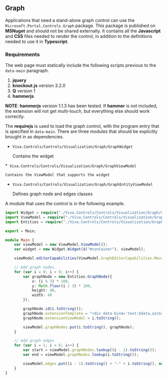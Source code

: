 <properties title="" pageTitle="Graph Control nuget" description="" authors="rickweb" />

## Graph

Applications that need a stand-alone graph control can use the `Microsoft.Portal.Controls.Graph` package. This package is published on **MSNuget** and should not be shared externally. It contains all the **Javascript** and **CSS** files needed to render the control, in addition to the definitions needed to use it in **Typescript**.

<!--TODO: Determine whether the above paragraph includes the Viva.Controls directory -->

### Requirements

The web page must statically include the following scripts previous to the `data-main` paragraph.

1. **jquery**
1. **knockout.js** version 3.2.0
1. **Q** version 1
1. **hammerjs**

**NOTE**: **hammerjs** version 1.1.3 has been tested. If **hammer** is not included, the extension will not get multi-touch, but everything else should work correctly.

The **requirejs** is used to load the graph control, with the program entry that is specified in `data-main`. There are three modules that should be explicitly brought in as dependencies. 

<!-- TODO: Determine whether there is a sample for this. -->

* `Viva.Controls/Controls/Visualization/Graph/GraphWidget` 

    Contains the widget

*` Viva.Controls/Controls/Visualization/Graph/GraphViewModel`

    Contains the ViewModel that supports the widget

* `Viva.Controls/Controls/Visualization/Graph/GraphEntityViewModel` 

    Defines graph node and edges classes

A module that uses the control is in the following example.

```ts
import Widget = require("./Viva.Controls/Controls/Visualization/Graph/GraphWidget");
import ViewModel = require("./Viva.Controls/Controls/Visualization/Graph/GraphViewModel");
import Entities = require("./Viva.Controls/Controls/Visualization/Graph/GraphEntityViewModel");

export = Main;

module Main {
    var viewModel = new ViewModel.ViewModel();
    var widget = new Widget.Widget($("#container"), viewModel);

    viewModel.editorCapabilities(ViewModel.GraphEditorCapabilities.MoveEntities);

    // Add graph nodes.
    for (var i = 0; i < 6; i++) {
        var graphNode = new Entities.GraphNode({
            x: (i % 3) * 100,
            y: Math.floor(i / 3) * 100,
            height: 40,
            width: 40
        });

        graphNode.id(i.toString());
        graphNode.extensionTemplate = "<div data-bind='text:$data,azcGraphNodeContent'></div>";
        graphNode.extensionViewModel = i.toString();

        viewModel.graphNodes.put(i.toString(), graphNode);
    }

    // Add graph edges
    for (var i = 1; i < 6; i++) {
        var start = viewModel.graphNodes.lookup((i - 1).toString());
        var end = viewModel.graphNodes.lookup(i.toString());

        viewModel.edges.put((i - 1).toString() + "-" + i.toString(), new Entities.GraphEdge(start, end));
    }
}

```
